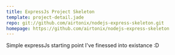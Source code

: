 ```yaml
---
title: ExpressJs Project Skeleton
template: project-detail.jade
repo: git://github.com/airtonix/nodejs-express-skeleton.git
homepage: https://github.com/airtonix/nodejs-express-skeleton
---
```


Simple expressJs starting point I've finessed into existance :D
